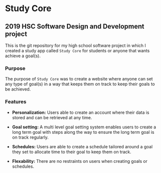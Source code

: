 # Study Core
## 2019 HSC Software Design and Development project
This is the git repository for my high school software project in which I created a study app called `Study Core` for students or anyone that wants achieve a goal(s). 
### Purpose
The purpose of `Study Core` was to create a website where anyone can set any type of goal(s) in a way that keeps them on track to keep their goals to be achieved.

### Features 
* **Personalization:** Users able to create an account where their data is stored and can be retrieved at any time.

* **Goal setting:** A multi level goal setting system enables users to create a long term goal with steps along the way to ensure the long term goal is on track regularly.

* **Schedules:** Users are able to create a schedule tailored around a goal they set to allocate time to their goal to keep them on track.

* **Flexability:** There are no restraints on users when creating goals or schedules.
